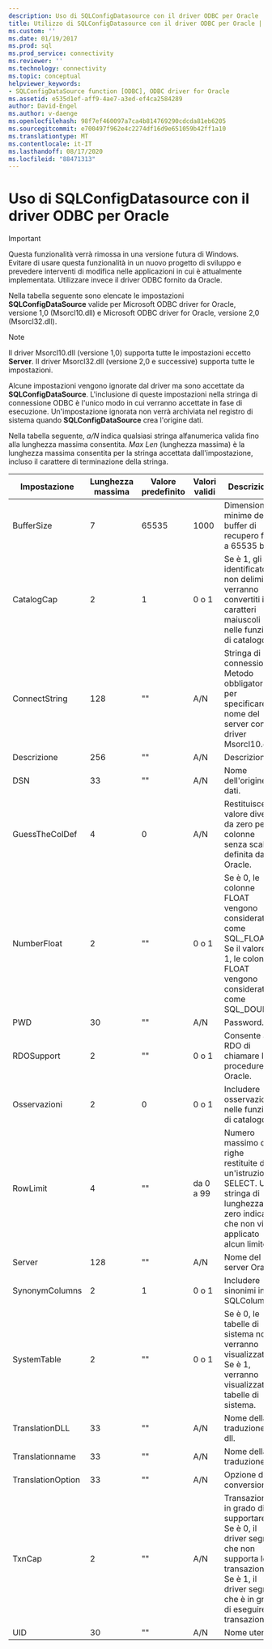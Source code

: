 ```yaml
---
description: Uso di SQLConfigDatasource con il driver ODBC per Oracle
title: Utilizzo di SQLConfigDatasource con il driver ODBC per Oracle | Microsoft Docs
ms.custom: ''
ms.date: 01/19/2017
ms.prod: sql
ms.prod_service: connectivity
ms.reviewer: ''
ms.technology: connectivity
ms.topic: conceptual
helpviewer_keywords:
- SQLConfigDataSource function [ODBC], ODBC driver for Oracle
ms.assetid: e535d1ef-aff9-4ae7-a3ed-ef4ca2584289
author: David-Engel
ms.author: v-daenge
ms.openlocfilehash: 98f7ef460097a7ca4b814769290cdcda81eb6205
ms.sourcegitcommit: e700497f962e4c2274df16d9e651059b42ff1a10
ms.translationtype: MT
ms.contentlocale: it-IT
ms.lasthandoff: 08/17/2020
ms.locfileid: "88471313"
---
```

# <a name="using-sqlconfigdatasource-with-the-odbc-driver-for-oracle"></a>Uso di SQLConfigDatasource con il driver ODBC per Oracle
> [!IMPORTANT]  
>  Questa funzionalità verrà rimossa in una versione futura di Windows. Evitare di usare questa funzionalità in un nuovo progetto di sviluppo e prevedere interventi di modifica nelle applicazioni in cui è attualmente implementata. Utilizzare invece il driver ODBC fornito da Oracle.  
  
 Nella tabella seguente sono elencate le impostazioni **SQLConfigDataSource** valide per Microsoft ODBC driver for Oracle, versione 1,0 (Msorcl10.dll) e Microsoft ODBC driver for Oracle, versione 2,0 (Msorcl32.dll).  
  
> [!NOTE]  
>  Il driver Msorcl10.dll (versione 1,0) supporta tutte le impostazioni eccetto **Server**. Il driver Msorcl32.dll (versione 2,0 e successive) supporta tutte le impostazioni.  
  
 Alcune impostazioni vengono ignorate dal driver ma sono accettate da **SQLConfigDataSource**. L'inclusione di queste impostazioni nella stringa di connessione ODBC è l'unico modo in cui verranno accettate in fase di esecuzione. Un'impostazione ignorata non verrà archiviata nel registro di sistema quando **SQLConfigDataSource** crea l'origine dati.  
  
 Nella tabella seguente, *a/N* indica qualsiasi stringa alfanumerica valida fino alla lunghezza massima consentita. *Max Len* (lunghezza massima) è la lunghezza massima consentita per la stringa accettata dall'impostazione, incluso il carattere di terminazione della stringa.  
  
|Impostazione|Lunghezza massima|Valore predefinito|Valori validi|Descrizione|  
|-------------|-------------|-------------------|------------------|-----------------|  
|BufferSize|7|65535|1000|Dimensioni minime del buffer di recupero fino a 65535 byte|  
|CatalogCap|2|1|0 o 1|Se è 1, gli identificatori non delimitati verranno convertiti in caratteri maiuscoli nelle funzioni di catalogo.|  
|ConnectString|128|""|A/N|Stringa di connessione. Metodo obbligatorio per specificare il nome del server con il driver Msorcl10.dll.|  
|Descrizione|256|""|A/N|Descrizione|  
|DSN|33|""|A/N|Nome dell'origine dati.|  
|GuessTheColDef|4|0|A/N|Restituisce un valore diverso da zero per le colonne senza scala definita da Oracle.|  
|NumberFloat|2|""|0 o 1|Se è 0, le colonne FLOAT vengono considerate come SQL_FLOAT. Se il valore è 1, le colonne FLOAT vengono considerate come SQL_DOUBLE.|  
|PWD|30|""|A/N|Password.|  
|RDOSupport|2|""|0 o 1|Consente a RDO di chiamare le procedure Oracle.|  
|Osservazioni|2|0|0 o 1|Includere osservazioni nelle funzioni di catalogo.|  
|RowLimit|4|""|da 0 a 99|Numero massimo di righe restituite da un'istruzione SELECT. Una stringa di lunghezza zero indica che non viene applicato alcun limite.|  
|Server|128|""|A/N|Nome del server Oracle.|  
|SynonymColumns|2|1|0 o 1|Includere sinonimi in SQLColumns.|  
|SystemTable|2|""|0 o 1|Se è 0, le tabelle di sistema non verranno visualizzate. Se è 1, verranno visualizzate le tabelle di sistema.|  
|TranslationDLL|33|""|A/N|Nome della traduzione. dll.|  
|Translationname|33|""|A/N|Nome della traduzione.|  
|TranslationOption|33|""|A/N|Opzione di conversione.|  
|TxnCap|2|""|A/N|Transazione in grado di supportare. Se è 0, il driver segnala che non supporta le transazioni. Se è 1, il driver segnala che è in grado di eseguire transazioni.|  
|UID|30|""|A/N|Nome utente.|

